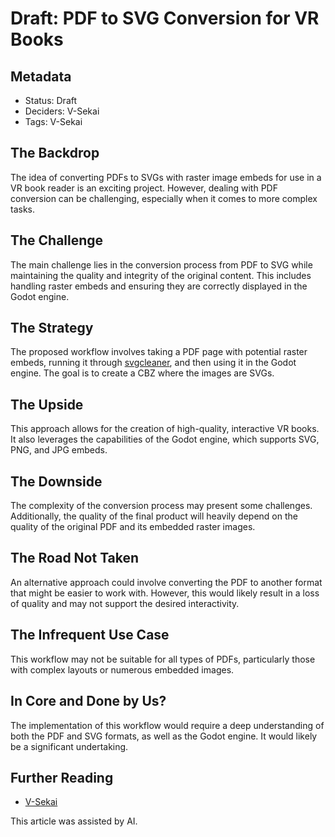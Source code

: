 # Draft: PDF to SVG Conversion for VR Books

## Metadata

- Status: Draft
- Deciders: V-Sekai
- Tags: V-Sekai

## The Backdrop

The idea of converting PDFs to SVGs with raster image embeds for use in a VR book reader is an exciting project. However, dealing with PDF conversion can be challenging, especially when it comes to more complex tasks.

## The Challenge

The main challenge lies in the conversion process from PDF to SVG while maintaining the quality and integrity of the original content. This includes handling raster embeds and ensuring they are correctly displayed in the Godot engine.

## The Strategy

The proposed workflow involves taking a PDF page with potential raster embeds, running it through [svgcleaner](https://github.com/RazrFalcon/svgcleaner/releases/tag/v0.9.5), and then using it in the Godot engine. The goal is to create a CBZ where the images are SVGs.

## The Upside

This approach allows for the creation of high-quality, interactive VR books. It also leverages the capabilities of the Godot engine, which supports SVG, PNG, and JPG embeds.

## The Downside

The complexity of the conversion process may present some challenges. Additionally, the quality of the final product will heavily depend on the quality of the original PDF and its embedded raster images.

## The Road Not Taken

An alternative approach could involve converting the PDF to another format that might be easier to work with. However, this would likely result in a loss of quality and may not support the desired interactivity.

## The Infrequent Use Case

This workflow may not be suitable for all types of PDFs, particularly those with complex layouts or numerous embedded images.

## In Core and Done by Us?

The implementation of this workflow would require a deep understanding of both the PDF and SVG formats, as well as the Godot engine. It would likely be a significant undertaking.

## Further Reading

- [V-Sekai](https://github.com/v-sekai/)

This article was assisted by AI.
